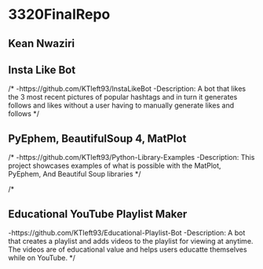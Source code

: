 # 3320FinalRepo

<h2>Kean Nwaziri</h2>

<h2>Insta Like Bot</h2>
/*
-https://github.com/KTleft93/InstaLikeBot
-Description: A bot that likes the 3 most recent pictures of popular hashtags and in turn
it generates follows and likes without a user having to manually generate likes and follows
*/

<h2>PyEphem, BeautifulSoup 4, MatPlot</h2>
/*
-https://github.com/KTleft93/Python-Library-Examples
-Description: This project showcases examples of what is possible with the MatPlot, PyEphem, And Beautiful Soup libraries
*/

/*
<h2>Educational YouTube Playlist Maker</h2>
-https://github.com/KTleft93/Educational-Playlist-Bot
-Description: A bot that creates a playlist and adds videos to the playlist for viewing at anytime. The videos are of educational value and helps users educatte themselves while on YouTube.
*/
